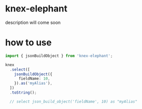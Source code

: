 # knex-elephant

description will come soon

# how to use
```typescript
import { jsonBuildObject } from 'knex-elephant';

knex
  .select([
    jsonBuildObject({
      fieldName: 10,
    }).as('myAlias'),
  ])
  .toString();

  // select json_build_object('fieldName', 10) as "myAlias"
```

